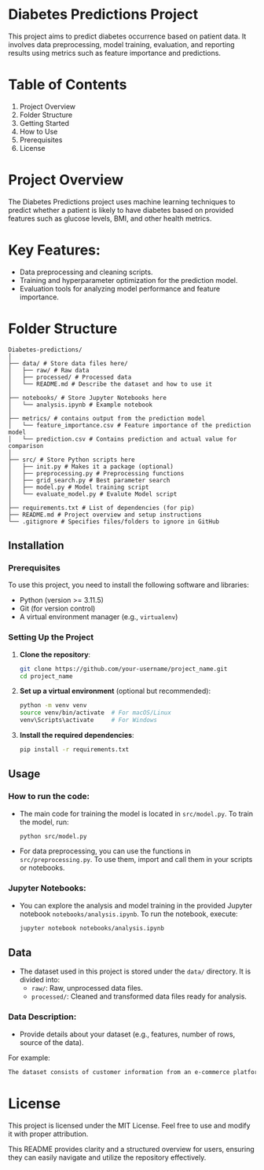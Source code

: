 # Diabetes Predictions Project
This project aims to predict diabetes occurrence based on patient data. It involves data preprocessing, model training, evaluation, and reporting results using metrics such as feature importance and predictions.

# Table of Contents
1. Project Overview
2. Folder Structure
3. Getting Started
4. How to Use
5. Prerequisites
6. License

# Project Overview
The Diabetes Predictions project uses machine learning techniques to predict whether a patient is likely to have diabetes based on provided features such as glucose levels, BMI, and other health metrics.

# Key Features:
- Data preprocessing and cleaning scripts.
- Training and hyperparameter optimization for the prediction model.
- Evaluation tools for analyzing model performance and feature importance.

# Folder Structure

```
Diabetes-predictions/ 
│ 
├── data/ # Store data files here/ 
│   ├── raw/ # Raw data 
│   ├── processed/ # Processed data 
│   └── README.md # Describe the dataset and how to use it 
│ 
├── notebooks/ # Store Jupyter Notebooks here 
│   └── analysis.ipynb # Example notebook 
│ 
├── metrics/ # contains output from the prediction model
│   └── feature_importance.csv # Feature importance of the prediction model 
│   └── prediction.csv # Contains prediction and actual value for comparison 
│ 
├── src/ # Store Python scripts here 
│   ├── init.py # Makes it a package (optional) 
│   ├── preprocessing.py # Preprocessing functions 
│   ├── grid_search.py # Best parameter search
│   ├── model.py # Model training script
│   └── evaluate_model.py # Evalute Model script
│ 
├── requirements.txt # List of dependencies (for pip) 
├── README.md # Project overview and setup instructions 
└── .gitignore # Specifies files/folders to ignore in GitHub
```


## Installation

### Prerequisites
To use this project, you need to install the following software and libraries:
- Python (version >= 3.11.5)
- Git (for version control)
- A virtual environment manager (e.g., `virtualenv`)

### Setting Up the Project

1. **Clone the repository**:
    ```bash
    git clone https://github.com/your-username/project_name.git
    cd project_name
    ```

2. **Set up a virtual environment** (optional but recommended):
    ```bash
    python -m venv venv
    source venv/bin/activate  # For macOS/Linux
    venv\Scripts\activate     # For Windows
    ```

3. **Install the required dependencies**:
    ```bash
    pip install -r requirements.txt
    ```

## Usage

### How to run the code:
- The main code for training the model is located in `src/model.py`. To train the model, run:
    ```bash
    python src/model.py
    ```

- For data preprocessing, you can use the functions in `src/preprocessing.py`. To use them, import and call them in your scripts or notebooks.

### Jupyter Notebooks:
- You can explore the analysis and model training in the provided Jupyter notebook `notebooks/analysis.ipynb`.
    To run the notebook, execute:
    ```bash
    jupyter notebook notebooks/analysis.ipynb
    ```

## Data

- The dataset used in this project is stored under the `data/` directory. It is divided into:
    - `raw/`: Raw, unprocessed data files.
    - `processed/`: Cleaned and transformed data files ready for analysis.
  
### Data Description:
- Provide details about your dataset (e.g., features, number of rows, source of the data).
  
For example:
```markdown
The dataset consists of customer information from an e-commerce platform, with features like age, gender, and transaction history.
```
# License
This project is licensed under the MIT License. Feel free to use and modify it with proper attribution.

This README provides clarity and a structured overview for users, ensuring they can easily navigate and utilize the repository effectively.
